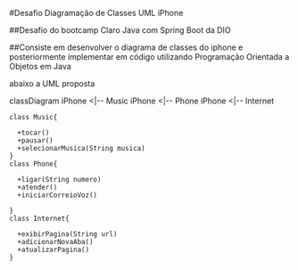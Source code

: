 
#Desafio Diagramação de Classes UML iPhone

##Desafio do bootcamp Claro Java com Spring Boot da DIO

##Consiste em desenvolver o diagrama de classes do iphone e posteriormente implementar em código utilizando Programação Orientada a Objetos em Java

abaixo a UML proposta

classDiagram
    iPhone <|-- Music
    iPhone <|-- Phone
    iPhone <|-- Internet
    
    class Music{
      
      +tocar()
      +pausar()
      +selecionarMusica(String musica)
    }
    class Phone{
      
      +ligar(String numero)
      +atender()
      +iniciarCorreioVoz()

    }
    class Internet{
      
      +exibirPagina(String url)
      +adicionarNovaAba()
      +atualizarPagina()
    }
